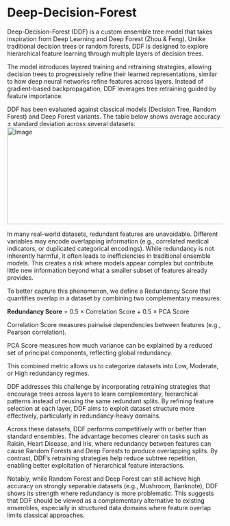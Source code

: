 # Deep-Decision-Forest
Deep-Decision-Forest (DDF) is a custom ensemble tree model that takes inspiration from Deep Learning and Deep Forest (Zhou & Feng). Unlike traditional decision trees or random forests, DDF is designed to explore hierarchical feature learning through multiple layers of decision trees.

The model introduces layered training and retraining strategies, allowing decision trees to progressively refine their learned representations, similar to how deep neural networks refine features across layers. Instead of gradient-based backpropagation, DDF leverages tree retraining guided by feature importance. 


DDF has been evaluated against classical models (Decision Tree, Random Forest) and Deep Forest variants.
The table below shows average accuracy ± standard deviation across several datasets:
<img width="732" height="226" alt="Image" src="https://github.com/user-attachments/assets/ad66b71b-f4de-42b7-a2b5-036d1fce21c1" />

In many real-world datasets, redundant features are unavoidable. Different variables may encode overlapping information (e.g., correlated medical indicators, or duplicated categorical encodings). While redundancy is not inherently harmful, it often leads to inefficiencies in traditional ensemble models. This creates a risk where models appear complex but contribute little new information beyond what a smaller subset of features already provides.

To better capture this phenomenon, we define a Redundancy Score that quantifies overlap in a dataset by combining two complementary measures:

**Redundancy Score** = 0.5 × Correlation Score + 0.5 × PCA Score

Correlation Score measures pairwise dependencies between features (e.g., Pearson correlation).

PCA Score measures how much variance can be explained by a reduced set of principal components, reflecting global redundancy.

This combined metric allows us to categorize datasets into Low, Moderate, or High redundancy regimes.

DDF addresses this challenge by incorporating retraining strategies that encourage trees across layers to learn complementary, hierarchical patterns instead of reusing the same redundant splits. By refining feature selection at each layer, DDF aims to exploit dataset structure more effectively, particularly in redundancy-heavy domains.

Across these datasets, DDF performs competitively with or better than standard ensembles. The advantage becomes clearer on tasks such as Raisin, Heart Disease, and Iris, where redundancy between features can cause Random Forests and Deep Forests to produce overlapping splits. By contrast, DDF’s retraining strategies help reduce subtree repetition, enabling better exploitation of hierarchical feature interactions.

Notably, while Random Forest and Deep Forest can still achieve high accuracy on strongly separable datasets (e.g., Mushroom, Banknote), DDF shows its strength where redundancy is more problematic. This suggests that DDF should be viewed as a complementary alternative to existing ensembles, especially in structured data domains where feature overlap limits classical approaches.
